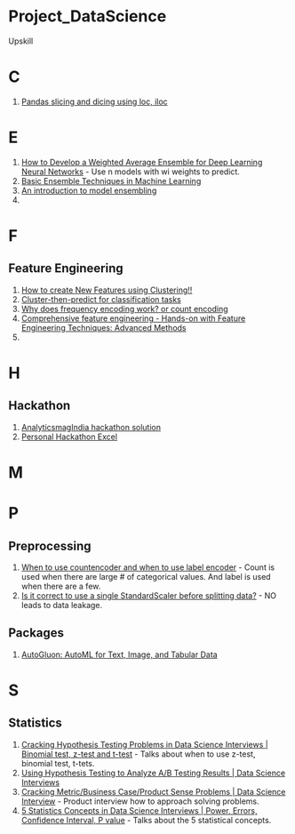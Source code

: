 # Project_DataScience
Upskill

# C
1. [Pandas slicing and dicing using loc, iloc](https://towardsdatascience.com/how-to-use-loc-and-iloc-for-selecting-data-in-pandas-bd09cb4c3d79)<br>

# E 
1. [How to Develop a Weighted Average Ensemble for Deep Learning Neural Networks](https://machinelearningmastery.com/weighted-average-ensemble-for-deep-learning-neural-networks/) - Use n models with wi weights to predict. 
2. [Basic Ensemble Techniques in Machine Learning](https://www.analyticsvidhya.com/blog/2021/03/basic-ensemble-technique-in-machine-learning/)<br>
3. [An introduction to model ensembling](https://medium.com/weightsandbiases/an-introduction-to-model-ensembling-63effc2ca4b3)<br>
4. 

# F
## Feature Engineering
1. [How to create New Features using Clustering!!](https://towardsdatascience.com/how-to-create-new-features-using-clustering-4ae772387290)<br>
2. [Cluster-then-predict for classification tasks](https://towardsdatascience.com/cluster-then-predict-for-classification-tasks-142fdfdc87d6)<br>
3. [Why does frequency encoding work? or count encoding](https://datascience.stackexchange.com/questions/63749/why-does-frequency-encoding-work)<br>
4. [Comprehensive feature engineering - Hands-on with Feature Engineering Techniques: Advanced Methods](https://heartbeat.fritz.ai/hands-on-with-feature-engineering-advanced-methods-in-python-for-machine-learning-e05bf12da06a)<br>
5. 

# H
## Hackathon
1. [AnalyticsmagIndia hackathon solution](https://github.com/analyticsindiamagazine/MachineHack/tree/master/Hackathon_Solutions)<br>
2. [Personal Hackathon Excel](https://docs.google.com/spreadsheets/d/1CWk9daRNQgr0MJ6yFDQJtuijEqiBvEkjqX_qaur9bXw/edit#gid=0)<br>

# M

# P
## Preprocessing
1. [When to use countencoder and when to use label encoder](https://www.kaggle.com/questions-and-answers/120704) - Count is used when there are large # of categorical values. And label is used when there are a few. 
2. [Is it correct to use a single StandardScaler before splitting data?](https://stackoverflow.com/questions/63037248/is-it-correct-to-use-a-single-standardscaler-before-splitting-data) - NO leads to data leakage.<br> 

## Packages
1. [AutoGluon: AutoML for Text, Image, and Tabular Data](https://auto.gluon.ai/stable/index.html)<br>

# S
## Statistics
1. [Cracking Hypothesis Testing Problems in Data Science Interviews | Binomial test, z-test and t-test](https://www.youtube.com/watch?v=IY7y-t30UJc&t=228s) - Talks about when to use z-test, binomial test, t-tets. <br>
2. [Using Hypothesis Testing to Analyze A/B Testing Results | Data Science Interviews](https://www.youtube.com/watch?v=6uw0A3aKwMc)<br>
3. [Cracking Metric/Business Case/Product Sense Problems | Data Science Interview](https://www.youtube.com/watch?v=nPJKFWMiIC8) - Product interview how to approach solving problems. <br>
4. [5 Statistics Concepts in Data Science Interviews | Power, Errors, Confidence Interval, P value](https://www.youtube.com/watch?v=Allap_hrjyo) - Talks about the 5 statistical concepts. <br>



